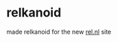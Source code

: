 <!--
  id: 261
  date: 2004-03-03T10:51:13
  modified: 2004-03-03T10:51:13
  slug: relkanoid
  type: post
  excerpt: <p>made relkanoid for the new rel.nl site</p> 
  content: <p>made relkanoid for the new <a href="http://www.rel.nl/" target="_blank">rel.nl</a> site</p> 
  categories: Director,game
  tags: 
-->

# relkanoid

<p>made relkanoid for the new <a href="http://www.rel.nl/" target="_blank">rel.nl</a> site</p>

